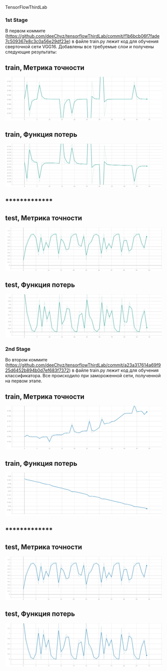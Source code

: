 TensorFlowThirdLab

### 1st Stage

В первом коммите (https://github.com/deeChyz/tensorflowThirdLab/commit/f1b6bcb06f7fade7c509367e8c3c0a56e29df23e) в файле train.py лежит код для обучения сверточной сети VGG16. Добавлены все требуемые слои и получены следующие результаты: 

## train, Метрика точности

![Image alt](https://github.com/deeChyz/tensorflowThirdLab/blob/master/1stStageGraphics/train_acc.jpg)

## train, Функция потерь

![Image alt](https://github.com/deeChyz/tensorflowThirdLab/blob/master/1stStageGraphics/train_loss.jpg)

## *************

## test, Метрика точности

![Image alt](https://github.com/deeChyz/tensorflowThirdLab/blob/master/1stStageGraphics/val_acc.jpg)

## test, Функция потерь

![Image alt](https://github.com/deeChyz/tensorflowThirdLab/blob/master/1stStageGraphics/val_loss.jpg)


### 2nd Stage

Во втором коммите (https://github.com/deeChyz/tensorflowThirdLab/commit/a23a317614a69f925d6452b894b0d7ef683f7372) в файле train.py лежит код для обучения классификатора. Все происходило при замороженной сети, полученной на первом этапе.

## train, Метрика точности

![Image alt](https://github.com/deeChyz/tensorflowThirdLab/blob/master/2ndStageGraphics/train_acc.jpg)

## train, Функция потерь

![Image alt](https://github.com/deeChyz/tensorflowThirdLab/blob/master/2ndStageGraphics/train_loss.jpg)

## *************

## test, Метрика точности

![Image alt](https://github.com/deeChyz/tensorflowThirdLab/blob/master/2ndStageGraphics/val_acc.jpg)

## test, Функция потерь

![Image alt](https://github.com/deeChyz/tensorflowThirdLab/blob/master/2ndStageGraphics/val_loss.jpg)
